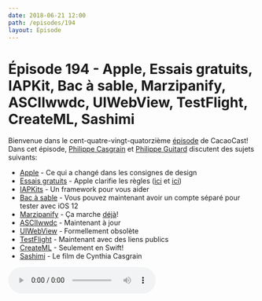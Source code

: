 ```yaml
---
date: 2018-06-21 12:00
path: /episodes/194
layout: Episode
---
```

# Épisode 194 - Apple, Essais gratuits, IAPKit, Bac à sable, Marzipanify, ASCIIwwdc, UIWebView, TestFlight, CreateML, Sashimi
<p>Bienvenue dans le cent-quatre-vingt-quatorzième <a href="https://cacaocast.com/media/cacaocast_194.mp3" title="CacaoCast Episode 194">épisode</a> de CacaoCast! Dans cet épisode, <a href="http://www.twitter.com/philippec" title="Philippe Casgrain sur Twitter">Philippe Casgrain</a> et <a href="http://www.twitter.com/philippeguitard" title="Philippe Guitard sur Twitter">Philippe Guitard</a> discutent des sujets suivants:</p>
<ul><li><a href="https://developer.apple.com/design/whats-new/" title="Apple">Apple</a> - Ce qui a changé dans les consignes de design</li>
<li><a href="https://medium.com/@drewmccormack/free-trials-from-apples-perspective-3d925486bf2" title="Essais gratuits">Essais gratuits</a> - Apple clarifie les règles (<a href="https://bitsplitting.org/2018/06/06/ersatz-free-trials/" title="ici">ici</a> et <a href="https://gist.github.com/hongrich/260fc8c36aaed3f2a63c0612ba9fc910/revisions" title="ici">ici</a>)</li>
<li><a href="https://medium.com/bpxl-craft/announcing-iapkit-a84ec0acc4c1" title="IAPKit">IAPKits</a> - Un framework pour vous aider</li>
<li><a href="https://twitter.com/letsIsaac/status/1004112763222806531" title="Bac à sable">Bac à sable</a> - Vous pouvez maintenant avoir un compte séparé pour tester avec iOS 12</li>
<li><a href="https://github.com/steventroughtonsmith/marzipanify" title="Marzipanify">Marzipanify</a> - Ça marche <a href="https://twitter.com/stroughtonsmith/status/1008048382961770498" title="déjà">déjà</a>!</li>
<li><a href="https://twitter.com/mattt/status/1008725232566190081" title="ASCIIwwdc">ASCIIwwdc</a> - Maintenant à jour</li>
<li><a href="https://twitter.com/bradeeoh/status/1009302764722184192" title="UIWebView">UIWebView</a> - Formellement obsolète</li>
<li><a href="https://twitter.com/taquitos/status/1004516608780320768" title="TestFlight">TestFlight</a> - Maintenant avec des liens publics</li>
<li><a href="https://flight.school/articles/classifying-programming-languages-with-createml/" title="CreateML">CreateML</a> - Seulement en Swift!</li>
<li><a href="https://vimeo.com/271893933" title="Sashimi">Sashimi</a> - Le film de Cynthia Casgrain</li>
</ul>
<p><audio controls><source src="https://cacaocast.com/media/cacaocast_194.mp3" type="audio/mpeg"><source src="https://cacaocast.com/media/cacaocast_194.mp3" type="audio/mp4">Votre navigateur ne supporte pas l'élément audio / Your browser does not support the audio element.</audio></p>
